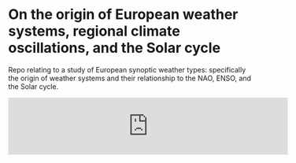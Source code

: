 # On the origin of European weather systems, regional climate oscillations, and the Solar cycle
Repo relating to a study of European synoptic weather types: specifically the origin of weather systems and their relationship to the NAO, ENSO, and the Solar cycle.

<iframe src="http://wl.figshare.com/articles/1471639/embed?show_title=1" width="568" height="116" frameborder="0"></iframe>

